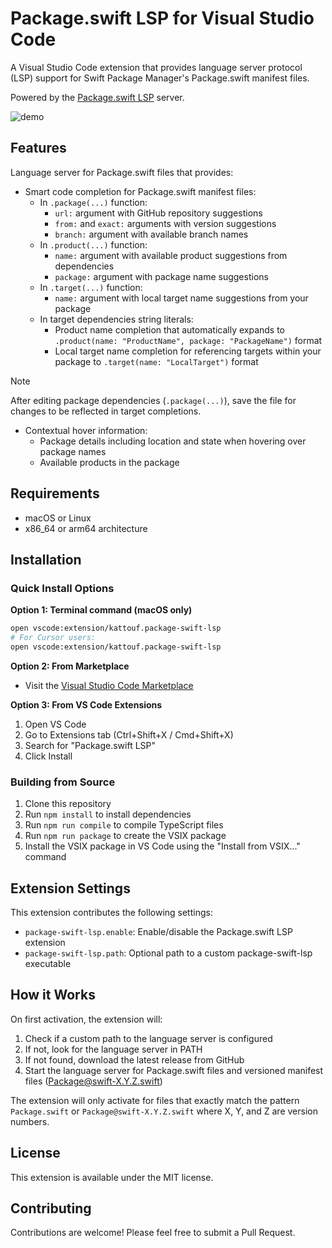 # Package.swift LSP for Visual Studio Code

A Visual Studio Code extension that provides language server protocol (LSP) support for Swift Package Manager's Package.swift manifest files.

Powered by the [Package.swift LSP](https://github.com/kattouf/package-swift-lsp) server.

![demo](https://github.com/user-attachments/assets/4caa7126-a2d7-45dd-b663-2d3f31817f74)

## Features

Language server for Package.swift files that provides:

- Smart code completion for Package.swift manifest files:
  - In `.package(...)` function:
    - `url:` argument with GitHub repository suggestions
    - `from:` and `exact:` arguments with version suggestions
    - `branch:` argument with available branch names
  - In `.product(...)` function:
    - `name:` argument with available product suggestions from dependencies
    - `package:` argument with package name suggestions
  - In `.target(...)` function:
    - `name:` argument with local target name suggestions from your package
  - In target dependencies string literals:
    - Product name completion that automatically expands to `.product(name: "ProductName", package: "PackageName")` format
    - Local target name completion for referencing targets within your package to `.target(name: "LocalTarget")` format
> [!NOTE]
> After editing package dependencies (`.package(...)`), save the file for changes to be reflected in target completions.

- Contextual hover information:
  - Package details including location and state when hovering over package names
  - Available products in the package

## Requirements

- macOS or Linux
- x86_64 or arm64 architecture

## Installation

### Quick Install Options

**Option 1: Terminal command (macOS only)**
```bash
open vscode:extension/kattouf.package-swift-lsp
# For Cursor users:
open vscode:extension/kattouf.package-swift-lsp
```

**Option 2: From Marketplace**
- Visit the [Visual Studio Code Marketplace](https://marketplace.visualstudio.com/items?itemName=kattouf.package-swift-lsp)

**Option 3: From VS Code Extensions**
1. Open VS Code
2. Go to Extensions tab (Ctrl+Shift+X / Cmd+Shift+X)  
3. Search for "Package.swift LSP"
4. Click Install

### Building from Source

1. Clone this repository
2. Run `npm install` to install dependencies
3. Run `npm run compile` to compile TypeScript files
4. Run `npm run package` to create the VSIX package
5. Install the VSIX package in VS Code using the "Install from VSIX..." command

## Extension Settings

This extension contributes the following settings:

* `package-swift-lsp.enable`: Enable/disable the Package.swift LSP extension
* `package-swift-lsp.path`: Optional path to a custom package-swift-lsp executable

## How it Works

On first activation, the extension will:

1. Check if a custom path to the language server is configured
2. If not, look for the language server in PATH
3. If not found, download the latest release from GitHub
4. Start the language server for Package.swift files and versioned manifest files (Package@swift-X.Y.Z.swift)

The extension will only activate for files that exactly match the pattern `Package.swift` or `Package@swift-X.Y.Z.swift` where X, Y, and Z are version numbers.

## License

This extension is available under the MIT license.

## Contributing

Contributions are welcome! Please feel free to submit a Pull Request.
